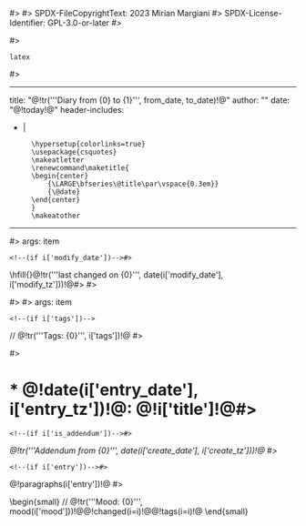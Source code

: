 #>
#> SPDX-FileCopyrightText: 2023 Mirian Margiani
#> SPDX-License-Identifier: GPL-3.0-or-later
#>
<!--(set_escape)-->#>
    latex
<!--(end)-->#>
---
title: "@!tr('''Diary from {0} to {1}''', from_date, to_date)!@"
author: ""
date: "@!today!@"
header-includes:
- |
  ```{=latex}
    \hypersetup{colorlinks=true}
    \usepackage{csquotes}
    \makeatletter
    \renewcommand\maketitle{
    \begin{center}
        {\LARGE\bfseries\@title\par\vspace{0.3em}}
        {\@date}
    \end{center}
    }
    \makeatother
  ```
---

<!--

# @!tr('''This file has been exported from Captain's Log on {0}.''', today)!@

@!tr('''You can convert this file to PDF using the following command:''')!@

    pandoc --defaults='@!output_name!@.yaml' '@!output_name!@.tex.md' -o '@!output_name!@.pdf'

@!tr('''Note: this requires “pandoc” and “lualatex”.''')!@

-->

<!--(macro changed)-->#> args: item
    <!--(if i['modify_date'])-->#>
\hfill{}@!tr('''last changed on {0}''', date(i['modify_date'], i['modify_tz']))!@#>
    <!--(end)-->#>
<!--(end)-->#>

<!--(macro tags)-->#> args: item
    <!--(if i['tags'])-->


// @!tr('''Tags: {0}''', i['tags'])!@
    <!--(end)-->#>
<!--(end)-->#>

<!--(for i in entries)-->

# <!--(if i['bookmark'])-->$\ast$ <!--(end)-->@!date(i['entry_date'], i['entry_tz'])!@<!--(if i['title'])-->: @!i['title']!@<!--(end)-->#>

    <!--(if i['is_addendum'])-->#>

*@!tr('''Addendum from {0}''', date(i['create_date'], i['create_tz']))!@*
    <!--(end)-->#>

    <!--(if i['entry'])-->#>
@!paragraphs(i['entry'])!@
    <!--(end)-->#>

\begin{small}
// @!tr('''Mood: {0}''', mood(i['mood']))!@@!changed(i=i)!@@!tags(i=i)!@
\end{small}

<!--(end)-->
